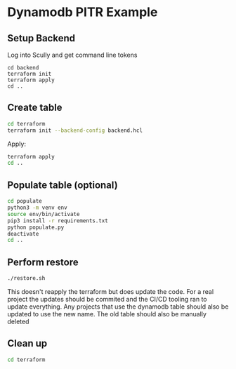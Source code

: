 # Dynamodb PITR Example

## Setup Backend

Log into Scully and get command line tokens

```
cd backend
terraform init
terraform apply
cd ..
```

## Create table

```sh
cd terraform
terraform init --backend-config backend.hcl
```

Apply:
```sh
terraform apply
cd .. 
```

## Populate table (optional)

```sh
cd populate
python3 -m venv env
source env/bin/activate
pip3 install -r requirements.txt
python populate.py
deactivate
cd ..
```

## Perform restore

```sh
./restore.sh
```

This doesn't reapply the terraform but does update the code. For a real project the updates should be commited and the CI/CD tooling ran to update everything. Any projects that use the dynamodb table should also be updated to use the new name. The old table should also be manually deleted

## Clean up

```sh
cd terraform

```
